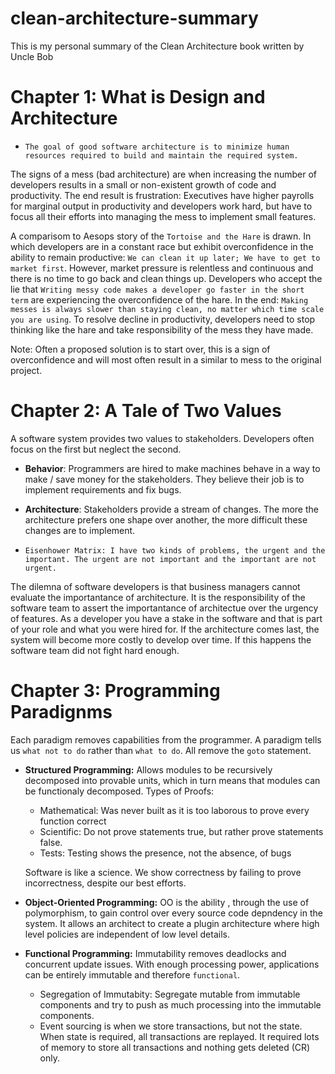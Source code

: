 # clean-architecture-summary
This is my personal summary of the Clean Architecture book written by Uncle Bob

# Chapter 1: What is Design and Architecture

- `The goal of good software architecture is to minimize human resources required to build and maintain the required system.`

The signs of a mess (bad architecture) are when increasing the number of developers results in a small 
or non-existent growth of code and productivity. The end result is frustration: Executives have higher payrolls for marginal output in productivity and
developers work hard, but have to focus all their efforts into managing the mess to implement small features.

A comparisom to Aesops story of the `Tortoise and the Hare` is drawn. In which developers are in a constant race but exhibit overconfidence in the ability to remain productive: `We can clean it up later; We have to get to market first`. However, market pressure is relentless and continuous and there is no time to go back and clean things up. Developers who accept the lie that `Writing messy code makes a developer go faster in the short term` are experiencing the overconfidence of the hare. In the end: `Making messes is always slower than staying clean, no matter which time scale you are using`. To resolve decline in productivity, developers need to stop thinking like the hare and take responsibility of the mess they have made. 

Note: Often a proposed solution is to start over, this is a sign of overconfidence and will most often result in a similar to mess to the original project.

# Chapter 2: A Tale of Two Values

A software system provides two values to stakeholders. Developers often focus on the first but neglect the second.

- <b>Behavior</b>: Programmers are hired to make machines behave in a way to make / save money for the stakeholders. They believe their job is to implement requirements and fix bugs.

- <b>Architecture</b>: Stakeholders provide a stream of changes. The more the architecture prefers one shape over another, the more difficult these changes are to implement.

- `Eisenhower Matrix: I have two kinds of problems, the urgent and the important. The urgent are not important and the important are not urgent.`

The dilemna of software developers is that business managers cannot evaluate the importantance of architecture. It is the responsibility of the software team to assert the importantance of architectue over the urgency of features. As a developer you have a stake in the software and that is part of your role and what you were hired for. If the architecture comes last, the system will become more costly to develop over time. If this happens the software team did not fight hard enough.

# Chapter 3: Programming Paradignms

Each paradigm removes capabilities from the programmer. A paradigm tells us `what not to do` rather than `what to do`. All remove the `goto` statement.

- <b>Structured Programming:</b> Allows modules to be recursively decomposed into provable units, which in turn means that modules can be functionaly decomposed. Types of Proofs:
  -  Mathematical: Was never built as it is too laborous to prove every function correct 
  -  Scientific: Do not prove statements true, but rather prove statements false.
  -  Tests: Testing shows the presence, not the absence, of bugs

  Software is like a science. We show correctness by failing to prove incorrectness, despite our best efforts.

- <b>Object-Oriented Programming:</b> OO is the ability , through the use of polymorphism, to gain control over every source code depndency in the system. It allows an architect to create a plugin architecture  where high level policies are independent of low level details.

- <b>Functional Programming:</b> Immutability removes deadlocks and concurrent update issues. With enough processing power, applications can be entirely immutable and therefore `functional`.
  - Segregation of Immutabity: Segregate mutable from immutable components and try to push as much processing into the immutable components. 
  - Event sourcing is when we store transactions, but not the state. When state is required, all transactions are replayed. It required lots of memory to store all transactions and nothing gets deleted (CR) only.
